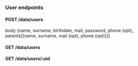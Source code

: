 ### User endpoints

#### POST /data/users
body {name, surname, birthdate, mail, password, phone (opt), parents[{name, surname, mail (opt), phone (opt)}]}
#### GET /data/users
#### GET /data/users/:uid